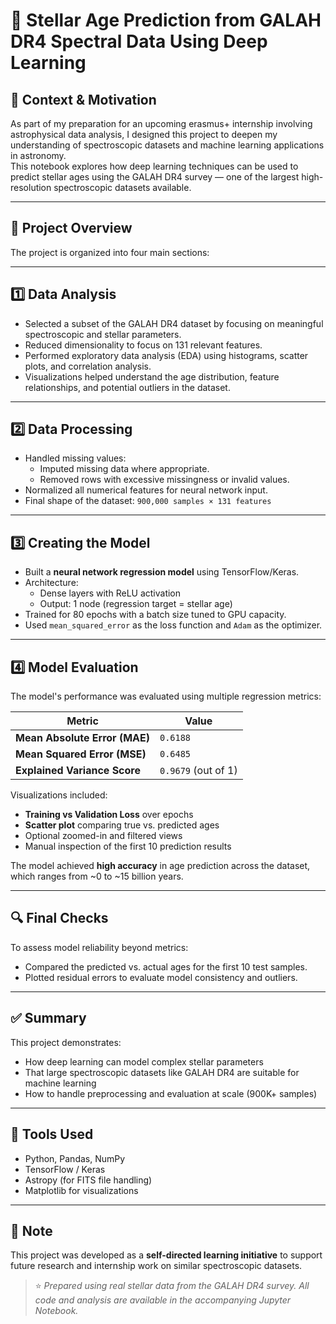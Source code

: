 # 🌟 Stellar Age Prediction from GALAH DR4 Spectral Data Using Deep Learning

## 🧪 Context & Motivation

As part of my preparation for an upcoming erasmus+ internship involving astrophysical data analysis, I designed this project to deepen my understanding of spectroscopic datasets and machine learning applications in astronomy.  
This notebook explores how deep learning techniques can be used to predict stellar ages using the GALAH DR4 survey — one of the largest high-resolution spectroscopic datasets available.

---

## 🧭 Project Overview

The project is organized into four main sections:

---

## 1️⃣ Data Analysis

- Selected a subset of the GALAH DR4 dataset by focusing on meaningful spectroscopic and stellar parameters.
- Reduced dimensionality to focus on 131 relevant features.
- Performed exploratory data analysis (EDA) using histograms, scatter plots, and correlation analysis.
- Visualizations helped understand the age distribution, feature relationships, and potential outliers in the dataset.

---

## 2️⃣ Data Processing

- Handled missing values:
  - Imputed missing data where appropriate.
  - Removed rows with excessive missingness or invalid values.
- Normalized all numerical features for neural network input.
- Final shape of the dataset: `900,000 samples × 131 features`

---

## 3️⃣ Creating the Model

- Built a **neural network regression model** using TensorFlow/Keras.
- Architecture:
  - Dense layers with ReLU activation
  - Output: 1 node (regression target = stellar age)
- Trained for 80 epochs with a batch size tuned to GPU capacity.
- Used `mean_squared_error` as the loss function and `Adam` as the optimizer.

---

## 4️⃣ Model Evaluation

The model's performance was evaluated using multiple regression metrics:

| Metric | Value |
|--------|-------|
| **Mean Absolute Error (MAE)** | `0.6188` |
| **Mean Squared Error (MSE)**  | `0.6485` |
| **Explained Variance Score**  | `0.9679` (out of 1) |

Visualizations included:
- **Training vs Validation Loss** over epochs
- **Scatter plot** comparing true vs. predicted ages
- Optional zoomed-in and filtered views
- Manual inspection of the first 10 prediction results

The model achieved **high accuracy** in age prediction across the dataset, which ranges from ~0 to ~15 billion years.

---

## 🔍 Final Checks

To assess model reliability beyond metrics:
- Compared the predicted vs. actual ages for the first 10 test samples.
- Plotted residual errors to evaluate model consistency and outliers.

---

## ✅ Summary

This project demonstrates:
- How deep learning can model complex stellar parameters
- That large spectroscopic datasets like GALAH DR4 are suitable for machine learning
- How to handle preprocessing and evaluation at scale (900K+ samples)

---

## 🚀 Tools Used

- Python, Pandas, NumPy
- TensorFlow / Keras
- Astropy (for FITS file handling)
- Matplotlib for visualizations

---

## 📌 Note

This project was developed as a **self-directed learning initiative** to support future research and internship work on similar spectroscopic datasets.

> ⭐️ *Prepared using real stellar data from the GALAH DR4 survey. All code and analysis are available in the accompanying Jupyter Notebook.*
